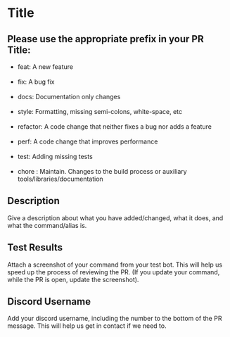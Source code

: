 
# Title

## Please use the appropriate prefix in your PR Title:

* feat: A new feature<br><br>
* fix: A bug fix<br><br>
* docs: Documentation only changes<br><br>
* style: Formatting, missing semi-colons, white-space, etc<br><br>
* refactor: A code change that neither fixes a bug nor adds a feature<br><br>
* perf: A code change that improves performance<br><br>
* test: Adding missing tests<br><br>
* chore : Maintain. Changes to the build process or auxiliary tools/libraries/documentation

## Description

Give a description about what you have added/changed, what it does, and what the command/alias is.

## Test Results

Attach a screenshot of your command from your test bot. This will help us speed up the process of reviewing the PR. (If you update your command, while the PR is open, update the screenshot).

## Discord Username

Add your discord username, including the number to the bottom of the PR message. This will help us get in contact if we need to. 

